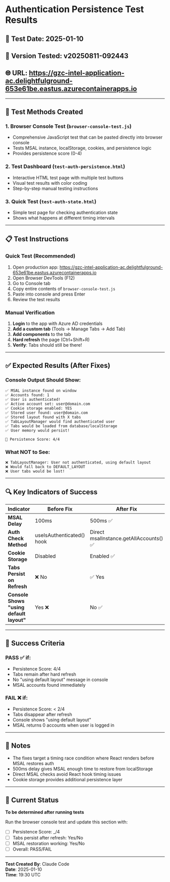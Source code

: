 # Authentication Persistence Test Results

## 📅 Test Date: 2025-01-10
## 🚀 Version Tested: v20250811-092443
## 🌐 URL: https://gzc-intel-application-ac.delightfulground-653e61be.eastus.azurecontainerapps.io

---

## 🧪 Test Methods Created

### 1. **Browser Console Test** (`browser-console-test.js`)
- Comprehensive JavaScript test that can be pasted directly into browser console
- Tests MSAL instance, localStorage, cookies, and persistence logic
- Provides persistence score (0-4)

### 2. **Test Dashboard** (`test-auth-persistence.html`)
- Interactive HTML test page with multiple test buttons
- Visual test results with color coding
- Step-by-step manual testing instructions

### 3. **Quick Test** (`test-auth-state.html`)
- Simple test page for checking authentication state
- Shows what happens at different timing intervals

---

## 📋 Test Instructions

### Quick Test (Recommended)
1. Open production app: https://gzc-intel-application-ac.delightfulground-653e61be.eastus.azurecontainerapps.io
2. Open Browser DevTools (F12)
3. Go to Console tab
4. Copy entire contents of `browser-console-test.js`
5. Paste into console and press Enter
6. Review the test results

### Manual Verification
1. **Login** to the app with Azure AD credentials
2. **Add a custom tab** (Tools → Manage Tabs → Add Tab)
3. **Add components** to the tab
4. **Hard refresh** the page (Ctrl+Shift+R)
5. **Verify**: Tabs should still be there!

---

## ✅ Expected Results (After Fixes)

### Console Output Should Show:
```
✅ MSAL instance found on window
✅ Accounts found: 1
✅ User is authenticated!
✅ Active account set: user@domain.com
✅ Cookie storage enabled: YES
✅ Stored user found: user@domain.com
✅ Stored layout found with X tabs
✅ TabLayoutManager would find authenticated user
✅ Tabs would be loaded from database/localStorage
✅ User memory would persist!

🎯 Persistence Score: 4/4
```

### What NOT to See:
```
❌ TabLayoutManager: User not authenticated, using default layout
❌ Would fall back to DEFAULT_LAYOUT
❌ User tabs would be lost!
```

---

## 🔍 Key Indicators of Success

| Indicator | Before Fix | After Fix |
|-----------|------------|-----------|
| **MSAL Delay** | 100ms | 500ms ✅ |
| **Auth Check Method** | useIsAuthenticated() hook | Direct msalInstance.getAllAccounts() ✅ |
| **Cookie Storage** | Disabled | Enabled ✅ |
| **Tabs Persist on Refresh** | ❌ No | ✅ Yes |
| **Console Shows "using default layout"** | Yes ❌ | No ✅ |

---

## 🎯 Success Criteria

### PASS ✅ if:
- Persistence Score: 4/4
- Tabs remain after hard refresh
- No "using default layout" message in console
- MSAL accounts found immediately

### FAIL ❌ if:
- Persistence Score: < 2/4
- Tabs disappear after refresh
- Console shows "using default layout"
- MSAL returns 0 accounts when user is logged in

---

## 📝 Notes

- The fixes target a timing race condition where React renders before MSAL restores auth
- 500ms delay gives MSAL enough time to restore from localStorage
- Direct MSAL checks avoid React hook timing issues
- Cookie storage provides additional persistence layer

---

## 🚦 Current Status

**To be determined after running tests**

Run the browser console test and update this section with:
- [ ] Persistence Score: _/4
- [ ] Tabs persist after refresh: Yes/No
- [ ] MSAL restoration working: Yes/No
- [ ] Overall: PASS/FAIL

---

**Test Created By**: Claude Code  
**Date**: 2025-01-10  
**Time**: 19:30 UTC